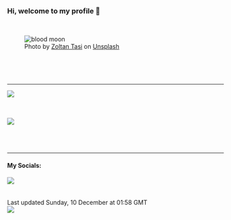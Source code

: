 <h3>Hi, welcome to my profile 👋</h3>

<br />
<figure>
  <img
    src="https://images.unsplash.com/photo-1533251107558-25299f5a3893?crop=entropy&cs=tinysrgb&fit=max&fm=jpg&ixid=M3wyNzQ3MDB8MHwxfHJhbmRvbXx8fHx8fHx8fDE3MDIxNzAxMTF8&ixlib=rb-4.0.3&q=80&w=1080&auto=format"
    alt="blood moon" 
  />
  <figcaption>Photo by <a
    href="https://unsplash.com/@zoltantasi?utm_source=Profile%20readme&utm_medium=referral">Zoltan Tasi</a> on <a
    href="https://unsplash.com/?utm_source=Profile%20readme&utm_medium=referral">Unsplash</a></figcaption>
</figure>




  <br /><br /><br />

<hr />
<img
  src="https://github-readme-stats.vercel.app/api?username=shanelucy&show_icons=true&theme=calm"
/>
<br /><br /><br />

<img 
  src="https://github-readme-stats.vercel.app/api/top-langs/?username=shanelucy&theme=calm"
/>
<br /><br /><br /><br />
<hr />
<h4>My Socials:</h4>
<a href="https://uk.linkedin.com/in/shane-lucy-4735b616a">
  <img
    src="https://img.shields.io/badge/linkedin%20-%230077B5.svg?&style=for-the-badge&logo=linkedin&logoColor=white"
  />
</a>
<br /><br /><br />
Last updated Sunday, 10 December at 01:58 GMT
<br />
<img
  src="https://github.com/ShaneLucy/ShaneLucy/workflows/README%20build/badge.svg"
/>
